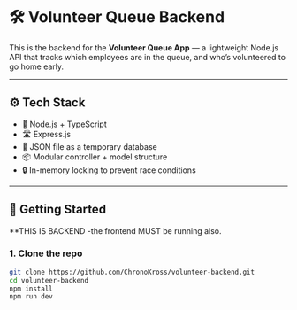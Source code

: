 # 🛠️ Volunteer Queue Backend

This is the backend for the **Volunteer Queue App** — a lightweight Node.js API that tracks which employees are in the queue, and who’s volunteered to go home early.

---

## ⚙️ Tech Stack

- 🧠 Node.js + TypeScript
- 🛣️ Express.js
- 📂 JSON file as a temporary database
- 📦 Modular controller + model structure
- 🔒 In-memory locking to prevent race conditions

---

## 🚀 Getting Started

**THIS IS BACKEND -the frontend MUST be running also.

### 1. Clone the repo

```bash
git clone https://github.com/ChronoKross/volunteer-backend.git
cd volunteer-backend
npm install
npm run dev
